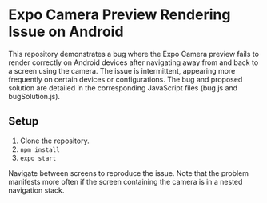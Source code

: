 # Expo Camera Preview Rendering Issue on Android

This repository demonstrates a bug where the Expo Camera preview fails to render correctly on Android devices after navigating away from and back to a screen using the camera. The issue is intermittent, appearing more frequently on certain devices or configurations.  The bug and proposed solution are detailed in the corresponding JavaScript files (bug.js and bugSolution.js).

## Setup

1. Clone the repository.
2.  `npm install`
3.  `expo start`

Navigate between screens to reproduce the issue. Note that the problem manifests more often if the screen containing the camera is in a nested navigation stack.